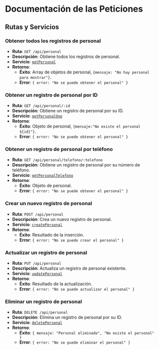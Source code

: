 # Documentación de las Peticiones

## Rutas y Servicios

### Obtener todos los registros de personal
- **Ruta**: `GET /api/personal`
- **Descripción**: Obtiene todos los registros de personal.
- **Servicio**: [`getPersonal`](src/services/personalServices.ts)
- **Retorno**:
  - **Éxito**: Array de objetos de personal, `{mensaje: "No hay personal para mostrar"}`.
  - **Error**: `{ error: "No se puede obtener el personal" }`

### Obtener un registro de personal por ID
- **Ruta**: `GET /api/personal/:id`
- **Descripción**: Obtiene un registro de personal por su ID.
- **Servicio**: [`getPersonalOne`](src/services/personalServices.ts)
- **Retorno**:
  - **Éxito**: Objeto de personal, `{mensaje:"No existe el personal ${id}"}`.
  - **Error**: `{ error: "No se puede obtener el personal" }`

### Obtener un registro de personal por teléfono
- **Ruta**: `GET /api/personal/telefono/:telefono`
- **Descripción**: Obtiene un registro de personal por su número de teléfono.
- **Servicio**: [`getPersonalTelefono`](src/services/personalServices.ts)
- **Retorno**:
  - **Éxito**: Objeto de personal.
  - **Error**: `{ error: "No se puede obtener el personal" }`

### Crear un nuevo registro de personal
- **Ruta**: `POST /api/personal`
- **Descripción**: Crea un nuevo registro de personal.
- **Servicio**: [`createPersonal`](src/services/personalServices.ts)
- **Retorno**:
  - **Éxito**: Resultado de la inserción.
  - **Error**: `{ error: "No se puede crear el personal" }`

### Actualizar un registro de personal
- **Ruta**: `PUT /api/personal`
- **Descripción**: Actualiza un registro de personal existente.
- **Servicio**: [`updatePersonal`](src/services/personalServices.ts)
- **Retorno**:
  - **Éxito**: Resultado de la actualización.
  - **Error**: `{ error: "No se puede actualizar el personal" }`

### Eliminar un registro de personal
- **Ruta**: `DELETE /api/personal`
- **Descripción**: Elimina un registro de personal por su ID.
- **Servicio**: [`deletePersonal`](src/services/personalServices.ts)
- **Retorno**:
  - **Éxito**: `{ mensaje: "Personal eliminado", "No existe el personal" }`
  - **Error**: `{ error: "No se puede eliminar el personal" }`